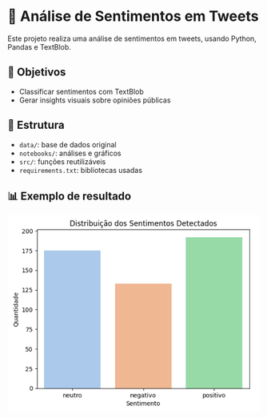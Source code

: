 # 🧠 Análise de Sentimentos em Tweets

Este projeto realiza uma análise de sentimentos em tweets, usando Python, Pandas e TextBlob.

## 📌 Objetivos
- Classificar sentimentos com TextBlob
- Gerar insights visuais sobre opiniões públicas

## 📁 Estrutura
- `data/`: base de dados original
- `notebooks/`: análises e gráficos
- `src/`: funções reutilizáveis
- `requirements.txt`: bibliotecas usadas

## 📊 Exemplo de resultado
![Exemplo de gráfico](notebooks/grafico_sentimentos.png)

